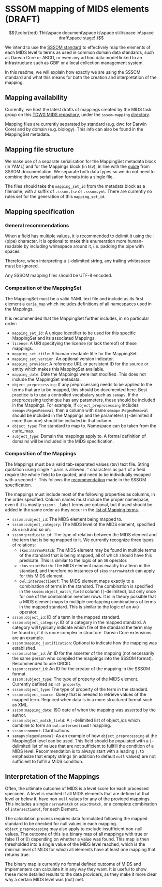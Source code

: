 # SSSOM mapping of MIDS elements (DRAFT)
$${\color{red} This\space document\space is\space still\space in\space draft\space stage! }$$

We intend to use the [SSSOM standard](https://w3id.org/sssom/spec) to effectively map the elements of each MIDS level to terms as used in common domain data standards, such as Darwin Core or ABCD, or even any ad hoc data model linked to an infrastructure such as GBIF or a local collection management system.

In this readme, we will explain how exactly we are using the SSSOM standard and what this means for both the creation and interpretation of the mapping.

## Mapping availability

Currently, we host the latest drafts of mappings created by the MIDS task group on this [TDWG MIDS repository](https://github.com/tdwg/mids), under the `sssom-mapping` [directory](https://github.com/tdwg/mids/tree/main/source/mappings).

Mapping files are currently separated by standard (e.g. dwc for Darwin Core) and by domain (e.g. biology). This info can also be found in the MappingSet metadata.

## Mapping file structure

We make use of a separate serialisation for the MappingSet metadata block (in YAML) and for the Mappings block (in tsv), in line with the [guide](https://mapping-commons.github.io/sssom/spec-formats-tsv/) from SSSOM documentation. We separate both data types so we do not need to combine the two serialisation formats into a single file.

The files should take the `mapping_set_id` from the metadata block as a filename, with a suffix of `.sssom.tsv` or `.sssom.yml`. There are currently no rules set for the generation of this `mapping_set_id`.

## Mapping specification
### General recommendations
When a field has multiple values, it is recommended to delimit it using the `|` (pipe) character. It is optional to make this enumeration more human-readable by including whitespace around it, i.e. padding the pipe with spaces.

Therefore, when interpreting a `|`-delimited string, any trailing whitespace must be ignored.

Any SSSOM mapping files should be UTF-8 encoded.

### Composition of the MappingSet
The MappingSet must be a valid YAML text file and include as its first element a `curie_map` which includes definitions of all namespaces used in the Mappings. 

It is recommended that the MappingSet further includes, in no particular order:

* `mapping_set_id`: A unique identifier to be used for this specific MappingSet and its associated Mappings.
* `license`: A URI specifying the license (or lack thereof) of these mappings.
* `mapping_set_title`: A human-readable title for the MappingSet.
* `mapping_set_version`: An optional version indicator.
* `mapping_provider`: A reference URL or persistent ID for the source or entity which makes this MappingSet available.
* `mapping_date`: Date the Mappings were last modified. This does not include the MappingSet metadata.
* `object_preprocessing`: If any preprocessing needs to be applied to the terms that are to be mapped, this should be documented here. Best practice is to use a controlled vocabulary such as `semapv`. If the preprocessing technique has any parameters, these should be included in the Mappings. For example, if `object_preprocessing` includes `semapv:RegexRemoval`, then a column with name `semapv:RegexRemoval` should be included in the Mappings and the parameters (` | `-delimited if more than one) should be included in that column.
* `object_type`: The standard to map to. Namespace can be taken from the curie_map.
* `subject_type`: Domain the mappings apply to. A formal definition of domains will be included in the MIDS specification.

### Composition of the Mappings
The Mappings must be a valid tab-separated values (tsv) text file. String quotation using single `"` pairs is allowed. `"` characters as part of a field require the whole field to be quoted, and need to be individually escaped with a second `"`. This follows the [recommendation](https://mapping-commons.github.io/sssom/spec-formats-tsv/#quoting) made in the SSSOM specification.

The mappings must include most of the following properties as columns, in the order specified. Column names must include the proper namespace, even if it is mostly `sssom:`. `_label` terms are optional, but if used should be added in the same order as they occur in the [list of Mapping terms](https://mapping-commons.github.io/sssom/Mapping/).

* `sssom:subject_id`: The MIDS element being mapped to.
* `sssom:subject_category`: The MIDS level of the MIDS element, specified as `mids0` and so on.
* `sssom:predicate_id`: The type of relation between the MIDS element and the term that is being mapped to it. We currently recognize three types of relations:
  * `skos:narrowMatch`: The MIDS element may be found in multiple terms of the standard that is being mapped, all of which should have this predicate. This is similar to the logic of an `OR` operator.
  * `skos:exactMatch`: The MIDS element maps exactly to a term in the standard, and therefore no instances of `skos:narrowMatch` can apply for this MIDS element.
  * `owl:intersectionOf`: The MIDS element maps exactly to a combination of terms in the standard. The combination is specified in the `sssom:object_match_field` column (`|`-delimited), but only once for one of the combination member rows. It is in theory possible that a MIDS element maps to multiple overlapping combinations of terms in the mapped standard. This is similar to the logic of an `AND` operator.
* `sssom:object_id`: ID of a term in the mapped standard.
* `sssom:object_category`: ID of a category in the mapped standard. A category will typically indicate which file of the standard the term may be found in, if it is more complex in structure. Darwin Core extensions are an example.
* `sssom:mapping_justification`: Optional to indicate how the mapping was established.
* `sssom:author_id`: An ID for the asserter of the mapping (not necessarily the same person who compiled the mappings into the SSSOM format). Recommended to use ORCID.
* `sssom:creator_id`: An ID for the creator of the mapping in the SSSOM format.
* `sssom:subject_type`: The type of property of the MIDS element. Currently defined as `rdf property`.
* `sssom:object_type`: The type of property of the term in the standard. 
* `sssom:object_source`: Query that is needed to retrieve values of the mapped term. Required when data is in a more structured format such as XML.
* `sssom:mapping_date`: ISO date of when the mapping was asserted by the author.
* `sssom:object_match_field`: A `|`-delimited list of object_ids which combine to form an `owl:intersectionOf` mapping.
* `sssom:comment`: Clarifications.
* `semapv:RegexRemoval`: As an example of how `object_preprocessing` at the MappingSet level can be used. This field should be populated with a `|`-delimited list of values that are not sufficient to fullfill the condition of a MIDS level. Recommendation is to always start with a leading `|`, to emphasize that empty strings (in addition to default `null` values) are not sufficient to fulfill a MIDS condition.

## Interpretation of the Mappings
Often, the ultimate outcome of MIDS is a level score for each processed specimen. A level is reached if all MIDS elements that are defined at that level or below it, have non-`null` values for any of the provided mappings. This includes a single `narrowMatch` or `exactMatch`, or a complete combination of `intersectionOf`, for each Element.

The calculation process requires data formulated following the mapped standard to be checked for null values in each mapping. `object_preprocessing` may also apply to exclude insufficient non-null values. The outcome of this is a binary map of all mappings with true or false (1 or 0) depending on whether a value was found. This map is then thresholded into a single value of the MIDS level reached, which is the minimal level of MIDS for which all elements have at least one mapping that returns true.

The binary map is currently no formal defined outcome of MIDS and implementers can calculate it in any way they want. It is useful to show these more detailed results to the data providers, as they make it more clear why a certain MIDS level was (not) met.
